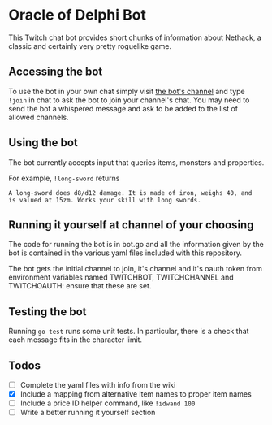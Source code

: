 # Oracle of Delphi Bot

This Twitch chat bot provides short chunks of information about Nethack, a
classic and certainly very pretty roguelike game.

## Accessing the bot

To use the bot in your own chat simply visit [the bot's channel] and type
`!join` in chat to ask the bot to join your channel's chat.  You may need to
send the bot a whispered message and ask to be added to the list of allowed
channels.

## Using the bot

The bot currently accepts input that queries items, monsters and properties.

For example, `!long-sword` returns 

```
A long-sword does d8/d12 damage. It is made of iron, weighs 40, and
is valued at 15zm. Works your skill with long swords.
```

## Running it yourself at channel of your choosing

The code for running the bot is in bot.go and all the information given by
the bot is contained in the various yaml files included with this repository.

The bot gets the initial channel to join, it's channel and it's oauth token from
environment variables named TWITCHBOT, TWITCHCHANNEL and TWITCHOAUTH: ensure
that these are set. 

## Testing the bot

Running `go test` runs some unit tests.  In particular, there is a check that
each message fits in the character limit.

## Todos

- [ ] Complete the yaml files with info from the wiki
- [x] Include a mapping from alternative item names to proper item names
- [ ] Include a price ID helper command, like `!idwand 100`
- [ ] Write a better running it yourself section

[the bot's channel]: https://twitch.tv/oracleofdeplhibot
